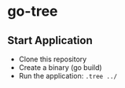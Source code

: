 # go-tree

## Start Application

- Clone this repository
- Create a binary (go build)
- Run the application: `.tree ../`
